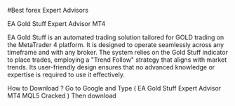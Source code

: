 #Best forex Expert Advisors


EA Gold Stuff Expert Advisor MT4

EA Gold Stuff is an automated trading solution tailored for GOLD trading on the MetaTrader 4 platform. It is designed to operate seamlessly across any timeframe and with any broker. The system relies on the Gold Stuff indicator to place trades, employing a "Trend Follow" strategy that aligns with market trends. Its user-friendly design ensures that no advanced knowledge or expertise is required to use it effectively.

How to Download ? Go to Google and Type ( EA Gold Stuff Expert Advisor MT4 MQL5 Cracked ) Then download
